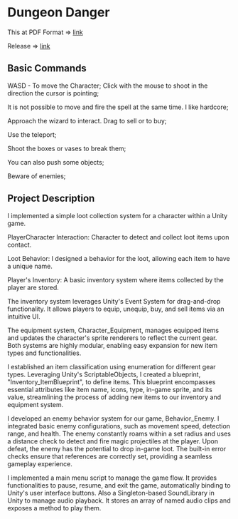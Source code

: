 # Dungeon Danger

This at PDF Format => [link](https://drive.google.com/file/d/1v0fMYzSkmhKfy_cJDzhUCLxwD7wbEXzt/view?usp=drive_link)

Release => [link](https://github.com/FlavioFariaLima/BlueTask_Flavio/releases/tag/BlueProject)

## Basic Commands

WASD - To move the Character;
Click with the mouse to shoot in the direction the cursor is pointing;

It is not possible to move and fire the spell at the same time. I like hardcore;

Approach the wizard to interact. Drag to sell or to buy;

Use the teleport;

Shoot the boxes or vases to break them;

You can also push some objects;

Beware of enemies;

## Project Description

I implemented a simple loot collection system for a character within a Unity game.

PlayerCharacter Interaction: Character to detect and collect loot items upon contact.

Loot Behavior: I designed a behavior for the loot, allowing each item to have a unique name.

Player's Inventory: A basic inventory system where items collected by the player are stored.

 The inventory system leverages Unity's Event System for drag-and-drop functionality. It allows players to equip, unequip, buy, and sell items via an intuitive UI. 

The equipment system, Character_Equipment,  manages equipped items and updates the character's sprite renderers to reflect the current gear. Both systems are highly modular, enabling easy expansion for new item types and functionalities. 

I established an item classification using enumeration for different gear types. Leveraging Unity's ScriptableObjects, I created a blueprint, "Inventory_ItemBlueprint", to define items. This blueprint encompasses essential attributes like item name, icons, type, in-game sprite, and its value, streamlining the process of adding new items to our inventory and equipment system.

I developed an enemy behavior system for our game, Behavior_Enemy. I integrated basic enemy configurations, such as movement speed, detection range, and health. The enemy constantly roams within a set radius and uses a distance check to detect and fire magic projectiles at the player. Upon defeat, the enemy has the potential to drop in-game loot. The built-in error checks ensure that references are correctly set, providing a seamless gameplay experience.

I implemented a main menu script to manage the game flow. It provides functionalities to pause, resume, and exit the game, automatically binding to Unity's user interface buttons.
Also a Singleton-based SoundLibrary in Unity to manage audio playback. It stores an array of named audio clips and exposes a method to play them.
